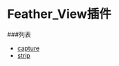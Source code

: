 Feather_View插件
======================

###列表

* [capture](./feather_view_plugin_capture.md)
* [strip](./feather_view_plugin_strip.md)
